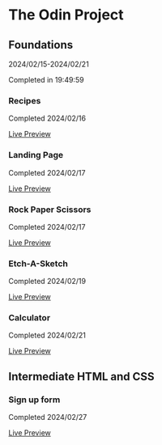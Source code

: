 # The Odin Project

## Foundations
2024/02/15-2024/02/21


Completed in 19:49:59

### Recipes
Completed 2024/02/16


[Live Preview](https://peterkost.github.io/the-odin-project/01-foundations/01-recipes/)

### Landing Page
Completed 2024/02/17


[Live Preview](https://peterkost.github.io/the-odin-project/01-foundations/02-landing-page/)

### Rock Paper Scissors
Completed 2024/02/17


[Live Preview](https://peterkost.github.io/the-odin-project/01-foundations/03-rock-paper-scissors/)

### Etch-A-Sketch
Completed 2024/02/19


[Live Preview](https://peterkost.github.io/the-odin-project/01-foundations/04-etch-a-sketch/)

### Calculator
Completed 2024/02/21


[Live Preview](https://peterkost.github.io/the-odin-project/01-foundations/05-calculator/)

## Intermediate HTML and CSS

### Sign up form
Completed 2024/02/27


[Live Preview](https://peterkost.github.io/the-odin-project/02-intermediate-html-and-css/01-sign-up-form/)
